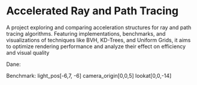 # Accelerated Ray and Path Tracing
A project exploring and comparing acceleration structures for ray and path tracing algorithms. Featuring implementations, benchmarks, and visualizations of techniques like BVH, KD-Trees, and Uniform Grids, it aims to optimize rendering performance and analyze their effect on efficiency and visual quality


Dane:

Benchmark:
    light_pos[-6,7, -6]
    camera_origin[0,0,5]
    lookat[0,0,-14]

